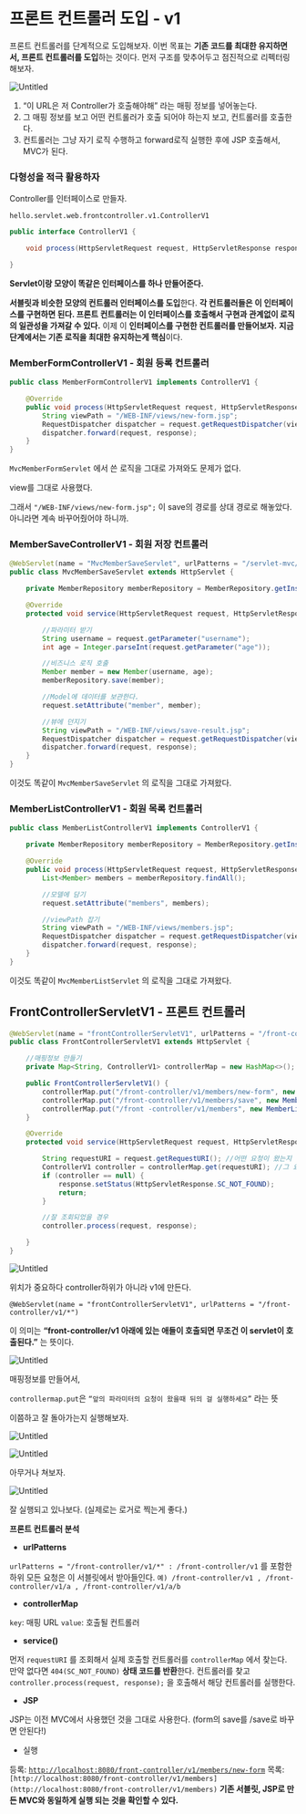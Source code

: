 # 프론트 컨트롤러 도입 - v1

프론트 컨트롤러를 단계적으로 도입해보자.
이번 목표는 **기존 코드를 최대한 유지하면서, 프론트 컨트롤러를 도입**하는 것이다.
먼저 구조를 맞추어두고 점진적으로 리펙터링 해보자.

![Untitled](%E1%84%91%E1%85%B3%E1%84%85%E1%85%A9%E1%86%AB%E1%84%90%E1%85%B3%20%E1%84%8F%E1%85%A5%E1%86%AB%E1%84%90%E1%85%B3%E1%84%85%E1%85%A9%E1%86%AF%E1%84%85%E1%85%A5%20%E1%84%83%E1%85%A9%E1%84%8B%E1%85%B5%E1%86%B8%20-%20v1%203d8dcc77046744f98baf949ae5901c2e/Untitled.png)

1.  “이 URL은 저 Controller가 호출해야해” 라는 매핑 정보를 넣어놓는다.
2. 그 매핑 정보를 보고 어떤 컨트롤러가 호출 되어야 하는지 보고, 컨트롤러를 호출한다.
3. 컨트롤러는 그냥 자기 로직 수행하고 forward로직 실행한 후에  JSP 호출해서, MVC가 된다.

### 다형성을 적극 활용하자

Controller를 인터페이스로 만들자.

`hello.servlet.web.frontcontroller.v1.ControllerV1`

```java
public interface ControllerV1 {

    void process(HttpServletRequest request, HttpServletResponse response) throws ServletException, IOException;

}
```

**Servlet이랑 모양이 똑같은 인터페이스를 하나 만들어준다.**

**서블릿과 비슷한 모양의 컨트롤러 인터페이스를 도입**한다. **각 컨트롤러들은 이 인터페이스를 구현하면 된다. 프론트 컨트롤러는 이 인터페이스를 호출해서 구현과 관계없이 로직의 일관성을 가져갈 수 있다.**
이제 이 **인터페이스를 구현한 컨트롤러를 만들어보자.** **지금 단계에서는 기존 로직을 최대한 유지하는게 핵심**이다.

### **MemberFormControllerV1 - 회원 등록 컨트롤러**

```java
public class MemberFormControllerV1 implements ControllerV1 {

    @Override
    public void process(HttpServletRequest request, HttpServletResponse response) throws ServletException, IOException {
        String viewPath = "/WEB-INF/views/new-form.jsp";
        RequestDispatcher dispatcher = request.getRequestDispatcher(viewPath);
        dispatcher.forward(request, response);
    }
}
```

`MvcMemberFormServlet` 에서 쓴 로직을 그대로 가져와도 문제가 없다.

view를 그대로 사용했다.

그래서 `"/WEB-INF/views/new-form.jsp";` 이 save의 경로를 상대 경로로 해놓았다. 아니라면 계속 바꾸어줬어야 하니까.

### MemberSaveControllerV1 - 회원 저장 컨트롤러

```java
@WebServlet(name = "MvcMemberSaveServlet", urlPatterns = "/servlet-mvc/members/save")
public class MvcMemberSaveServlet extends HttpServlet {

    private MemberRepository memberRepository = MemberRepository.getInstance();

    @Override
    protected void service(HttpServletRequest request, HttpServletResponse response) throws ServletException, IOException {

        //파라미터 받기
        String username = request.getParameter("username");
        int age = Integer.parseInt(request.getParameter("age"));

        //비즈니스 로직 호출
        Member member = new Member(username, age);
        memberRepository.save(member);

        //Model에 데이터를 보관한다.
        request.setAttribute("member", member);

        //뷰에 던지기
        String viewPath = "/WEB-INF/views/save-result.jsp";
        RequestDispatcher dispatcher = request.getRequestDispatcher(viewPath);
        dispatcher.forward(request, response);
    }
}
```

이것도 똑같이 `MvcMemberSaveServlet` 의 로직을 그대로 가져왔다.

### MemberListControllerV1 - 회원 목록 컨트롤러

```java
public class MemberListControllerV1 implements ControllerV1 {

    private MemberRepository memberRepository = MemberRepository.getInstance();

    @Override
    public void process(HttpServletRequest request, HttpServletResponse response) throws ServletException, IOException {
        List<Member> members = memberRepository.findAll();

        //모델에 담기
        request.setAttribute("members", members);

        //viewPath 잡기
        String viewPath = "/WEB-INF/views/members.jsp";
        RequestDispatcher dispatcher = request.getRequestDispatcher(viewPath);
        dispatcher.forward(request, response);
    }
}
```

이것도 똑같이 `MvcMemberListServlet` 의 로직을 그대로 가져왔다.

## FrontControllerServletV1 - 프론트 컨트롤러

```java
@WebServlet(name = "frontControllerServletV1", urlPatterns = "/front-controller/v1/*")
public class FrontControllerServletV1 extends HttpServlet {

    //매핑정보 만들기
    private Map<String, ControllerV1> controllerMap = new HashMap<>();

    public FrontControllerServletV1() {
        controllerMap.put("/front-controller/v1/members/new-form", new MemberFormControllerV1());
        controllerMap.put("/front-controller/v1/members/save", new MemberSaveControllerV1());
        controllerMap.put("/front -controller/v1/members", new MemberListControllerV1());
    }

    @Override
    protected void service(HttpServletRequest request, HttpServletResponse response) throws ServletException, IOException {

        String requestURI = request.getRequestURI(); //어떤 요청이 왔는지 받아옴
        ControllerV1 controller = controllerMap.get(requestURI); //그 요청 그대로 가져옴. 인터페이스 사용-> 이 코드로 3개 다 사용가능
        if (controller == null) {
            response.setStatus(HttpServletResponse.SC_NOT_FOUND);
            return;
        }

        //잘 조회되었을 경우
        controller.process(request, response);

    }
}
```

![Untitled](%E1%84%91%E1%85%B3%E1%84%85%E1%85%A9%E1%86%AB%E1%84%90%E1%85%B3%20%E1%84%8F%E1%85%A5%E1%86%AB%E1%84%90%E1%85%B3%E1%84%85%E1%85%A9%E1%86%AF%E1%84%85%E1%85%A5%20%E1%84%83%E1%85%A9%E1%84%8B%E1%85%B5%E1%86%B8%20-%20v1%203d8dcc77046744f98baf949ae5901c2e/Untitled%201.png)

위치가 중요하다 controller하위가 아니라 v1에 만든다.

`@WebServlet(name = "frontControllerServletV1", urlPatterns = "/front-controller/v1/*")`

이 의미는 **“front-controller/v1 아래에 있는 애들이 호출되면 무조건 이 servlet이 호출된다.”** 는 뜻이다.

![Untitled](%E1%84%91%E1%85%B3%E1%84%85%E1%85%A9%E1%86%AB%E1%84%90%E1%85%B3%20%E1%84%8F%E1%85%A5%E1%86%AB%E1%84%90%E1%85%B3%E1%84%85%E1%85%A9%E1%86%AF%E1%84%85%E1%85%A5%20%E1%84%83%E1%85%A9%E1%84%8B%E1%85%B5%E1%86%B8%20-%20v1%203d8dcc77046744f98baf949ae5901c2e/Untitled%202.png)

매핑정보를 만들어서,

`controllermap.put`은 `“앞의 파라미터의 요청이 왔을때 뒤의 걸 실행하세요”` 라는 뜻

이쯤하고 잘 돌아가는지 실행해보자.

![Untitled](%E1%84%91%E1%85%B3%E1%84%85%E1%85%A9%E1%86%AB%E1%84%90%E1%85%B3%20%E1%84%8F%E1%85%A5%E1%86%AB%E1%84%90%E1%85%B3%E1%84%85%E1%85%A9%E1%86%AF%E1%84%85%E1%85%A5%20%E1%84%83%E1%85%A9%E1%84%8B%E1%85%B5%E1%86%B8%20-%20v1%203d8dcc77046744f98baf949ae5901c2e/Untitled%203.png)

![Untitled](%E1%84%91%E1%85%B3%E1%84%85%E1%85%A9%E1%86%AB%E1%84%90%E1%85%B3%20%E1%84%8F%E1%85%A5%E1%86%AB%E1%84%90%E1%85%B3%E1%84%85%E1%85%A9%E1%86%AF%E1%84%85%E1%85%A5%20%E1%84%83%E1%85%A9%E1%84%8B%E1%85%B5%E1%86%B8%20-%20v1%203d8dcc77046744f98baf949ae5901c2e/Untitled%204.png)

아무거나 쳐보자.

![Untitled](%E1%84%91%E1%85%B3%E1%84%85%E1%85%A9%E1%86%AB%E1%84%90%E1%85%B3%20%E1%84%8F%E1%85%A5%E1%86%AB%E1%84%90%E1%85%B3%E1%84%85%E1%85%A9%E1%86%AF%E1%84%85%E1%85%A5%20%E1%84%83%E1%85%A9%E1%84%8B%E1%85%B5%E1%86%B8%20-%20v1%203d8dcc77046744f98baf949ae5901c2e/Untitled%205.png)

잘 실행되고 있나보다. (실제로는 로거로 찍는게 좋다.)

**프론트 컨트롤러 분석**

- **urlPatterns**

`urlPatterns = "/front-controller/v1/*" : /front-controller/v1` 를 포함한 하위 모든 요청은 이 서블릿에서 받아들인다.
`예) /front-controller/v1 , /front-controller/v1/a , /front-controller/v1/a/b`

- **controllerMap**

`key`: 매핑 URL
`value`: 호출될 컨트롤러

- **service()**

먼저 `requestURI` 를 조회해서 실제 호출할 컨트롤러를 `controllerMap` 에서 찾는다. 만약 없다면 `404(SC_NOT_FOUND)` **상태 코드를 반환**한다.
컨트롤러를 찾고 `controller.process(request, response);` 을 호출해서 해당 컨트롤러를 실행한다.

- **JSP**

JSP는 이전 MVC에서 사용했던 것을 그대로 사용한다. (form의 save를 /save로 바꾸면 안된다!)

- 실행

등록: [`http://localhost:8080/front-controller/v1/members/new-form`](http://localhost:8080/front-controller/v1/members/new-form)
목록: `[http://localhost:8080/front-controller/v1/members](http://localhost:8080/front-controller/v1/members)`
**기존 서블릿, JSP로 만든 MVC와 동일하게 실행 되는 것을 확인할 수 있다.**